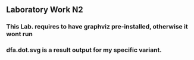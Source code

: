 ## Laboratory Work N2
### This Lab. requires to have graphviz pre-installed, otherwise it wont run
### dfa.dot.svg is a result output for my specific variant.
